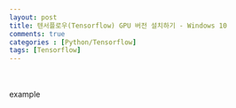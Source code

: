 ```yaml
---
layout: post
title: 텐서플로우(Tensorflow) GPU 버전 설치하기 - Windows 10
comments: true
categories : [Python/Tensorflow]
tags: [Tensorflow]
---
```


<br><br>
example
